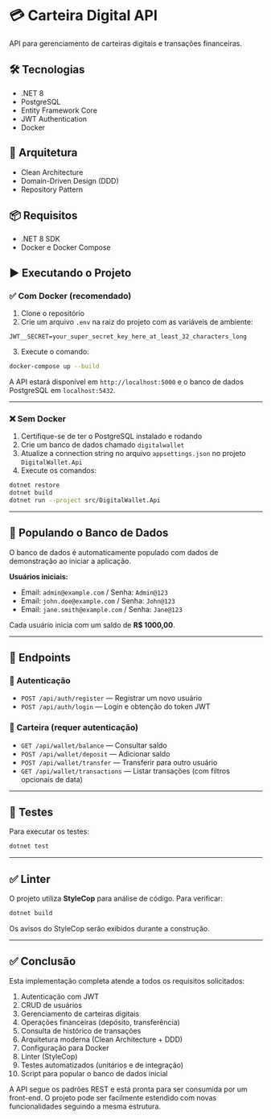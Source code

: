
# 💳 Carteira Digital API

API para gerenciamento de carteiras digitais e transações financeiras.

## 🛠️ Tecnologias

- .NET 8  
- PostgreSQL  
- Entity Framework Core  
- JWT Authentication  
- Docker  

## 🧱 Arquitetura

- Clean Architecture  
- Domain-Driven Design (DDD)  
- Repository Pattern  

## 📦 Requisitos

- .NET 8 SDK  
- Docker e Docker Compose  

## ▶️ Executando o Projeto

### ✅ Com Docker (recomendado)

1. Clone o repositório  
2. Crie um arquivo `.env` na raiz do projeto com as variáveis de ambiente:

```env
JWT__SECRET=your_super_secret_key_here_at_least_32_characters_long
```

3. Execute o comando:

```bash
docker-compose up --build
```

A API estará disponível em `http://localhost:5000` e o banco de dados PostgreSQL em `localhost:5432`.

---

### ❌ Sem Docker

1. Certifique-se de ter o PostgreSQL instalado e rodando  
2. Crie um banco de dados chamado `digitalwallet`  
3. Atualize a connection string no arquivo `appsettings.json` no projeto `DigitalWallet.Api`  
4. Execute os comandos:

```bash
dotnet restore
dotnet build
dotnet run --project src/DigitalWallet.Api
```

---

## 🧪 Populando o Banco de Dados

O banco de dados é automaticamente populado com dados de demonstração ao iniciar a aplicação.

**Usuários iniciais:**

- Email: `admin@example.com` / Senha: `Admin@123`  
- Email: `john.doe@example.com` / Senha: `John@123`  
- Email: `jane.smith@example.com` / Senha: `Jane@123`  

Cada usuário inicia com um saldo de **R$ 1000,00**.

---

## 🔗 Endpoints

### 🔐 Autenticação

- `POST /api/auth/register` — Registrar um novo usuário  
- `POST /api/auth/login` — Login e obtenção do token JWT  

### 👛 Carteira (requer autenticação)

- `GET /api/wallet/balance` — Consultar saldo  
- `POST /api/wallet/deposit` — Adicionar saldo  
- `POST /api/wallet/transfer` — Transferir para outro usuário  
- `GET /api/wallet/transactions` — Listar transações (com filtros opcionais de data)  

---

## 🧪 Testes

Para executar os testes:

```bash
dotnet test
```

---

## ✅ Linter

O projeto utiliza **StyleCop** para análise de código. Para verificar:

```bash
dotnet build
```

Os avisos do StyleCop serão exibidos durante a construção.

---

## ✅ Conclusão

Esta implementação completa atende a todos os requisitos solicitados:

1. Autenticação com JWT  
2. CRUD de usuários  
3. Gerenciamento de carteiras digitais  
4. Operações financeiras (depósito, transferência)  
5. Consulta de histórico de transações  
6. Arquitetura moderna (Clean Architecture + DDD)  
7. Configuração para Docker  
8. Linter (StyleCop)  
9. Testes automatizados (unitários e de integração)  
10. Script para popular o banco de dados inicial  

A API segue os padrões REST e está pronta para ser consumida por um front-end. O projeto pode ser facilmente estendido com novas funcionalidades seguindo a mesma estrutura.
